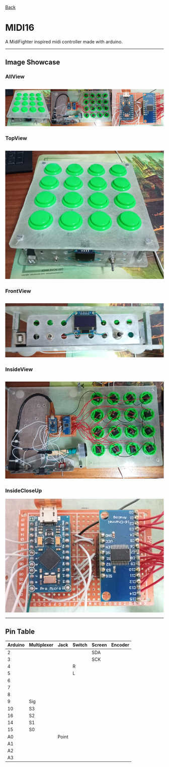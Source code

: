 [Back](../README.md)
# MIDI16

A MidiFighter inspired midi controller made with arduino.

---

## Image Showcase


### AllView
![AllView](../images/MIDI16/all.png)
---
### TopView
![TopView](../images/MIDI16/TopView.jpg)
---
### FrontView
![FrontView](../images/MIDI16/FrontView.jpg)
---
### InsideView
![InsideView](../images/MIDI16/InsideView.jpg)
---
### InsideCloseUp
![InsideCloseUp](../images/MIDI16/InsideCloseUp.jpg)

---
## Pin Table

| Arduino | Multiplexer | Jack  | Switch | Screen | Encoder |
| ------- | ----------- | ----- | ------ | ------ | ------- |
| 2       |             |       |        | SDA    |         |
| 3       |             |       |        | SCK    |         |
| 4       |             |       | R      |        |         |
| 5       |             |       | L      |        |         |
| 6       |             |       |        |        |         |
| 7       |             |       |        |        |         |
| 8       |             |       |        |        |         |
| 9       | Sig         |       |        |        |         |
| 10      | S3          |       |        |        |         |
| 16      | S2          |       |        |        |         |
| 14      | S1          |       |        |        |         |
| 15      | S0          |       |        |        |         |
| A0      |             | Point |        |        |         |
| A1      |             |       |        |        |         |
| A2      |             |       |        |        |         |
| A3      |             |       |        |        |         |


